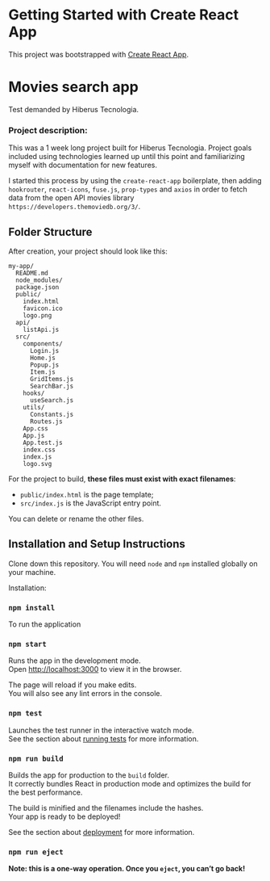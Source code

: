 # Getting Started with Create React App

This project was bootstrapped with [Create React App](https://github.com/facebook/create-react-app).

# Movies search app
Test demanded by Hiberus Tecnologia.

### Project description:  

This was a 1 week long project built for Hiberus Tecnologia. Project goals included using technologies learned up until this point and familiarizing myself with documentation for new features.  

I started this process by using the `create-react-app` boilerplate, then adding `hookrouter`, `react-icons`, `fuse.js`, `prop-types` and `axios` in order to fetch data from the open API movies library `https://developers.themoviedb.org/3/`.  

 ## Folder Structure

After creation, your project should look like this:

```
my-app/
  README.md
  node_modules/
  package.json
  public/
    index.html
    favicon.ico
    logo.png
  api/
    listApi.js
  src/
    components/
      Login.js
      Home.js
      Popup.js
      Item.js
      GridItems.js
      SearchBar.js
    hooks/
      useSearch.js
    utils/
      Constants.js
      Routes.js
    App.css
    App.js
    App.test.js
    index.css
    index.js
    logo.svg
```

For the project to build, **these files must exist with exact filenames**:

* `public/index.html` is the page template;
* `src/index.js` is the JavaScript entry point.

You can delete or rename the other files.

## Installation and Setup Instructions

Clone down this repository. You will need `node` and `npm` installed globally on your machine.  

Installation:

### `npm install`  

To run the application

### `npm start`

Runs the app in the development mode.<br>
Open [http://localhost:3000](http://localhost:3000) to view it in the browser.

The page will reload if you make edits.<br>
You will also see any lint errors in the console.

### `npm test`

Launches the test runner in the interactive watch mode.<br>
See the section about [running tests](#running-tests) for more information.

### `npm run build`

Builds the app for production to the `build` folder.<br>
It correctly bundles React in production mode and optimizes the build for the best performance.

The build is minified and the filenames include the hashes.<br>
Your app is ready to be deployed!

See the section about [deployment](#deployment) for more information.

### `npm run eject`

**Note: this is a one-way operation. Once you `eject`, you can’t go back!**
